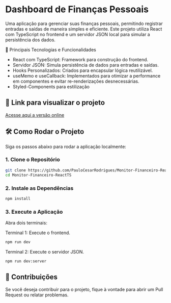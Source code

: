 # Dashboard de Finanças Pessoais

Uma aplicação para gerenciar suas finanças pessoais, permitindo registrar entradas e saídas de maneira simples e eficiente. Este projeto utiliza React com TypeScript no frontend e um servidor JSON local para simular a persistência dos dados.

🧩 Principais Tecnologias e Funcionalidades
- React com TypeScript: Framework para construção do frontend.                      
- Servidor JSON: Simula persistência de dados para entradas e saídas.              
- Hooks Personalizados: Criados para encapsular lógica reutilizável.  
- useMemo e useCallback: Implementados para otimizar a performance em componentes e evitar re-renderizações desnecessárias.
- Styled-Components para estilização

## 🚀 Link para visualizar o projeto
[Acesse aqui a versão online](https://monitor-financeiro-react-ts.vercel.app/)


## 🛠️ Como Rodar o Projeto

Siga os passos abaixo para rodar a aplicação localmente:

### 1. Clone o Repositório

```bash
git clone https://github.com/PauloCesarRodrigues/Monitor-Financeiro-ReactTS.git
cd Monitor-Financeiro-ReactTS
```

### 2. Instale as Dependências

```bash
npm install
```

### 3. Execute a Aplicação
  Abra dois terminais:

  Terminal 1: Execute o frontend.

```bash
npm run dev
```

  Terminal 2: Execute o servidor JSON.
```bash
npm run dev:server
```


## 🤝 Contribuições

Se você deseja contribuir para o projeto, fique à vontade para abrir um Pull Request ou relatar problemas.
